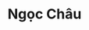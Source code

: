 ---
layout: album_gallery
resource: instagram
title: "Ngọc Châu"
description: "Instagram albums of Ngọc Châu</br>. Username: chaucoor"
active: gallery
images:
- image_path: /chaucoor/1/20240929_120958_461572030_889145716127394_3458511529200602532_n.jpg
  gallery-folder: /gallery/chaucoor/1/
  gallery-name: 1
  gallery-date: May 2025
- image_path: /chaucoor/2/20240101_195045_415958504_18020621059939252_50195986299575693_n.jpg
  gallery-folder: /gallery/chaucoor/2/
  gallery-name: 2
  gallery-date: May 2025
- image_path: /chaucoor/3/20240120_213021_420139212_1727976364359521_97491223437444904_n.jpg
  gallery-folder: /gallery/chaucoor/3/
  gallery-name: 3
  gallery-date: May 2025
---